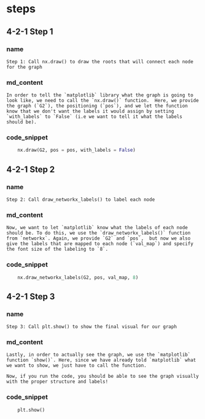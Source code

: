 <!--title={Displaying the graph explained}-->

<!--badges={Python:22,Algorithms:30}-->

<!--concepts={directedGraphs, introToGraphs, useOfGraphs}-->

# steps

## 4-2-1 Step 1

### name

```
Step 1: Call nx.draw() to draw the roots that will connect each node for the graph
```

### md_content

```
In order to tell the `matplotlib` library what the graph is going to look like, we need to call the `nx.draw()` function.  Here, we provide the graph (`G2`), the positioning (`pos`), and we let the function know that we don't want the labels it would assign by setting `with_labels` to `False` (i.e we want to tell it what the labels should be).
```

### code_snippet

```python
    nx.draw(G2, pos = pos, with_labels = False) 
```
## 4-2-1 Step 2

### name

```
Step 2: Call draw_networkx_labels() to label each node
```

### md_content

```
Now, we want to let `matplotlib` know what the labels of each node should be. To do this, we use the `draw_networkx_labels()` function from `networkx`. Again, we provide `G2` and `pos`,  but now we also give the labels that are mapped to each node (`val_map`) and specify the font size of the labeling to `8`.
```

### code_snippet

```python
    nx.draw_networkx_labels(G2, pos, val_map, 8)
```
## 4-2-1 Step 3

### name

```
Step 3: Call plt.show() to show the final visual for our graph
```

### md_content

```
Lastly, in order to actually see the graph, we use the `matplotlib` function `show()`. Here, since we have already told `matplotlib` what we want to show, we just have to call the function.

Now, if you run the code, you should be able to see the graph visually with the proper structure and labels!
```

### code_snippet

```python
    plt.show()
```

